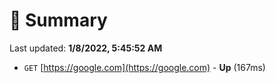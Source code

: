 # 📖 Summary
Last updated: **1/8/2022, 5:45:52 AM**

- `GET` [https://google.com](https://google.com) - **Up** (167ms)
